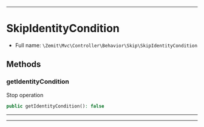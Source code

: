 ***

# SkipIdentityCondition





* Full name: `\Zemit\Mvc\Controller\Behavior\Skip\SkipIdentityCondition`




## Methods


### getIdentityCondition

Stop operation

```php
public getIdentityCondition(): false
```












***


***
